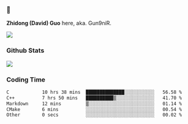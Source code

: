 ### 👋 

**Zhidong (David) Guo** here, aka. Gun9niR.

![](https://komarev.com/ghpvc/?username=Gun9niR&label=Total+Views)

### Github Stats

<img src="https://github-readme-stats.vercel.app/api?username=Gun9niR&count_private=true&show_icons=true&theme=vue-dark&hide_title=true">

### Coding Time

<!--START_SECTION:waka-->

```txt
C            10 hrs 38 mins  ██████████████░░░░░░░░░░░   56.58 %
C++          7 hrs 50 mins   ██████████▒░░░░░░░░░░░░░░   41.70 %
Markdown     12 mins         ▒░░░░░░░░░░░░░░░░░░░░░░░░   01.14 %
CMake        6 mins          ░░░░░░░░░░░░░░░░░░░░░░░░░   00.54 %
Other        0 secs          ░░░░░░░░░░░░░░░░░░░░░░░░░   00.02 %
```

<!--END_SECTION:waka-->
